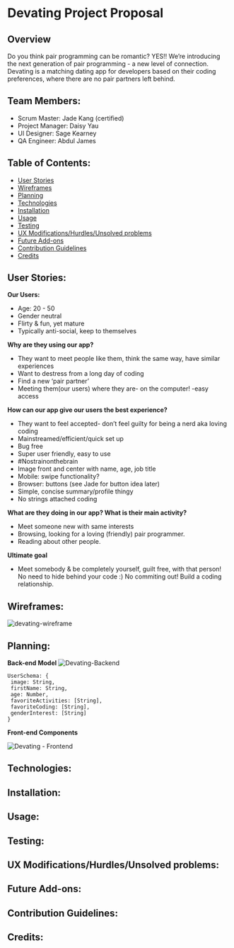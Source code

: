 # Devating Project Proposal

## Overview

Do you think pair programming can be romantic? YES!! We’re introducing the next generation of pair programming - a new level of connection. Devating is a matching dating app for developers based on their coding preferences, where there are no pair partners left behind. 

## Team Members:
- Scrum Master: Jade Kang (certified)
- Project Manager: Daisy Yau
- UI Designer: Sage Kearney
- QA Engineer: Abdul James

## Table of Contents:
- [User Stories](https://github.com/jadekang0611/devating-frontend#user-stories)
- [Wireframes](https://github.com/jadekang0611/devating-frontend#wireframes)
- [Planning](https://github.com/jadekang0611/devating-frontend#planning)
- [Technologies](https://github.com/jadekang0611/devating-frontend#)
- [Installation](https://github.com/jadekang0611/devating-frontend#)
- [Usage](https://github.com/jadekang0611/devating-frontend#)
- [Testing](https://github.com/jadekang0611/devating-frontend#)
- [UX Modifications/Hurdles/Unsolved problems](https://github.com/jadekang0611/devating-frontend#)
- [Future Add-ons](https://github.com/jadekang0611/devating-frontend#)
- [Contribution Guidelines](https://github.com/jadekang0611/devating-frontend#)
- [Credits](https://github.com/jadekang0611/devating-frontend#)

## User Stories:

**Our Users:**
- Age: 20 - 50
- Gender neutral
- Flirty & fun, yet mature
- Typically anti-social, keep to themselves

**Why are they using our app?**
- They want to meet people like them, think the same way, have similar experiences 
- Want to destress from a long day of coding
- Find a new ‘pair partner’
- Meeting them(our users) where they are- on the computer! -easy access

**How can our app give our users the best experience?**
- They want to feel accepted- don’t feel guilty for being a nerd aka loving coding
- Mainstreamed/efficient/quick set up
- Bug free
- Super user friendly, easy to use
- #Nostrainonthebrain
- Image front and center with name, age, job title
- Mobile: swipe functionality?
- Browser: buttons (see Jade for button idea later) 
- Simple, concise summary/profile thingy
- No strings attached coding

**What are they doing in our app? What is their main activity?**
- Meet someone new with same interests
- Browsing, looking for a loving (friendly) pair programmer.
- Reading about other people.

**Ultimate goal**
- Meet somebody & be completely yourself, guilt free, with that person! No need to hide behind your code :) No commiting out! Build a coding relationship. 

## Wireframes:

![devating-wireframe](https://user-images.githubusercontent.com/58707118/74559862-53700c80-4f33-11ea-9172-fe1e3ccd1c62.png)

## Planning:

**Back-end Model**
![Devating-Backend](https://user-images.githubusercontent.com/58707118/74559820-39362e80-4f33-11ea-9a7b-6ea0b7386c70.jpg)

```
UserSchema: {
 image: String,
 firstName: String,
 age: Number,
 favoriteActivities: [String],
 favoriteCoding: [String],
 genderInterest: [String]
}
```

**Front-end Components**

![Devating - Frontend](https://user-images.githubusercontent.com/58707118/74559819-39362e80-4f33-11ea-9caf-c31dbe68c870.jpg)

## Technologies:

## Installation:

## Usage:

## Testing:

## UX Modifications/Hurdles/Unsolved problems:

## Future Add-ons:

## Contribution Guidelines:

## Credits: